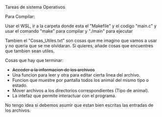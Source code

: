 Tareas de sistema Operativos

Para Compilar:

Usar el WSL, ir a la carpeta donde esta el "Makefile" y el codigo "main.c" y usar el comando "make" para compilar y "./main" para ejecutar 

Tambien el "Cosas_Utiles.txt" son cosas que me imagino que vamos a usar y no queria que se me olvidaran. Si quieres, añade cosas que 
encuentres que tambien sean utiles.

Cosas que hay que terminar:

  - ~~Acceder a la informacion de los archivos~~
  - Una funcion para leer y otra para editar cierta linea del archivo.
  - Funcion que muestre por pantalla todos los animal del mismo tipo o estado.
  - Mover archivos a los directorios correspondientes (Tipo de animal).
  - La intefaz que permite interactuar con el programa.


No tengo idea si debemos asumir que estan bien escritas las entradas de los archivos.

